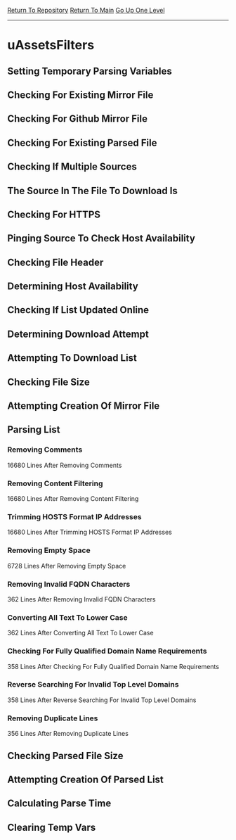 [Return To Repository](https://github.com/deathbybandaid/piholeparser/)
[Return To Main](https://github.com/deathbybandaid/piholeparser/blob/master/RecentRunLogs/Mainlog.md)
[Go Up One Level](https://github.com/deathbybandaid/piholeparser/blob/master/RecentRunLogs/TopLevelScripts/30-Processing-External-Blacklists.md)
____________________________________
# uAssetsFilters
## Setting Temporary Parsing Variables
## Checking For Existing Mirror File
## Checking For Github Mirror File
## Checking For Existing Parsed File
## Checking If Multiple Sources
## The Source In The File To Download Is
## Checking For HTTPS
## Pinging Source To Check Host Availability
## Checking File Header
## Determining Host Availability
## Checking If List Updated Online
## Determining Download Attempt
## Attempting To Download List
## Checking File Size
## Attempting Creation Of Mirror File
## Parsing List
### Removing Comments
16680 Lines After Removing Comments
### Removing Content Filtering
16680 Lines After Removing Content Filtering
### Trimming HOSTS Format IP Addresses
16680 Lines After Trimming HOSTS Format IP Addresses
### Removing Empty Space
6728 Lines After Removing Empty Space
### Removing Invalid FQDN Characters
362 Lines After Removing Invalid FQDN Characters
### Converting All Text To Lower Case
362 Lines After Converting All Text To Lower Case
### Checking For Fully Qualified Domain Name Requirements
358 Lines After Checking For Fully Qualified Domain Name Requirements
### Reverse Searching For Invalid Top Level Domains
358 Lines After Reverse Searching For Invalid Top Level Domains
### Removing Duplicate Lines
356 Lines After Removing Duplicate Lines
## Checking Parsed File Size
## Attempting Creation Of Parsed List
## Calculating Parse Time
## Clearing Temp Vars
